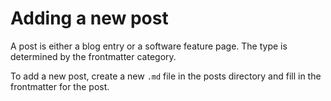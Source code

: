 # Adding a new post
A post is either a blog entry or a software feature page. The type is determined by the frontmatter category. 

To add a new post, create a new `.md` file in the posts directory and fill in the frontmatter for the post. 


